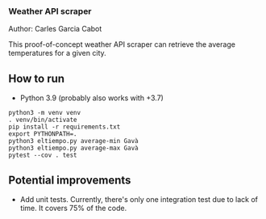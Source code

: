 ### Weather API scraper
Author: Carles Garcia Cabot

This proof-of-concept weather API scraper can retrieve the average temperatures
for a given city.

## How to run
- Python 3.9 (probably also works with +3.7)
```
python3 -m venv venv
. venv/bin/activate
pip install -r requirements.txt
export PYTHONPATH=.
python3 eltiempo.py average-min Gavà
python3 eltiempo.py average-max Gavà
pytest --cov . test
```

## Potential improvements
- Add unit tests. Currently, there's only one integration test
due to lack of time. It covers 75% of the code.